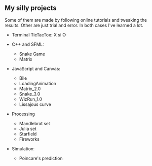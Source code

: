 ## My silly projects

Some of them are made by following online tutorials
and tweaking the results. Other are just trial and
error. In both cases I've learned a lot.

* Terminal TicTacToe: X si O

* C++ and SFML:
  * Snake Game
  * Matrix

* JavaScript and Canvas:
  * Bile
  * LoadingAnimation
  * Matrix_2.0
  * Snake_3.0
  * WizRun_1.0
  * Lissajous curve

* Processing
  * Mandlebrot set
  * Julia set
  * Starfield
  * Fireworks

* Simulation:
  * Poincare's prediction
